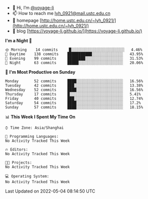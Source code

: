 - 👋 Hi, I’m [@voyage-li](https://github.com/voyage-li/)
- 📫 How to reach me [lyh_0921@mail.ustc.edu.cn](mailto:lyh_0921@mail.ustc.edu.cn)
- 👯 homepage [http://home.ustc.edu.cn/~lyh_0921/](http://home.ustc.edu.cn/~lyh_0921/)
- 🥤 blog [https://voyage-li.github.io/](https://voyage-li.github.io/)

<!--START_SECTION:waka-->
**I'm a Night 🦉** 

```text
🌞 Morning    14 commits     █░░░░░░░░░░░░░░░░░░░░░░░░   4.46% 
🌆 Daytime    138 commits    ███████████░░░░░░░░░░░░░░   43.95% 
🌃 Evening    99 commits     ████████░░░░░░░░░░░░░░░░░   31.53% 
🌙 Night      63 commits     █████░░░░░░░░░░░░░░░░░░░░   20.06%

```
📅 **I'm Most Productive on Sunday** 

```text
Monday       52 commits     ████░░░░░░░░░░░░░░░░░░░░░   16.56% 
Tuesday      42 commits     ███░░░░░░░░░░░░░░░░░░░░░░   13.38% 
Wednesday    52 commits     ████░░░░░░░░░░░░░░░░░░░░░   16.56% 
Thursday     17 commits     █░░░░░░░░░░░░░░░░░░░░░░░░   5.41% 
Friday       40 commits     ███░░░░░░░░░░░░░░░░░░░░░░   12.74% 
Saturday     54 commits     ████░░░░░░░░░░░░░░░░░░░░░   17.2% 
Sunday       57 commits     ████░░░░░░░░░░░░░░░░░░░░░   18.15%

```


📊 **This Week I Spent My Time On** 

```text
⌚︎ Time Zone: Asia/Shanghai

💬 Programming Languages: 
No Activity Tracked This Week

🔥 Editors: 
No Activity Tracked This Week

🐱‍💻 Projects: 
No Activity Tracked This Week

💻 Operating System: 
No Activity Tracked This Week

```


 Last Updated on 2022-05-04 08:14:50 UTC
<!--END_SECTION:waka-->
